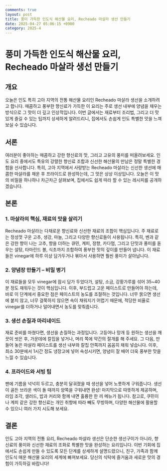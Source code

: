 ```yaml
---
comments: true
layout: post
title: 풍미 가득한 인도식 해산물 요리, Recheado 마살라 생선 만들기
date: 2025-04-27 05:06:15 +0900
category: 2025-4
---
```


# 풍미 가득한 인도식 해산물 요리, Recheado 마살라 생선 만들기

## 개요
오늘은 인도 특히 고아 지역의 전통 해산물 요리인 Recheado 마살라 생선을 소개하려고 합니다. 매콤하고 풍부한 향신료가 가득한 이 요리는 주로 생선 내부에 양념을 채우는 방식으로 그 맛이 더 깊고 인상적입니다. 이번 글에서는 재료부터 조리법, 그리고 더 맛있게 즐길 수 있는 팁까지 상세하게 알려드리니, 집에서도 손쉽게 인도 특별한 맛을 느껴보실 수 있습니다.

## 서론
여러분이 좋아하는 매콤하고 강한 향신료의 맛, 그리고 고유의 풍미를 떠올려보세요. 인도 요리 중에서도 특유의 강렬한 향신료 조합과 신선한 해산물의 만남은 정말 특별한 경험을 선사합니다. 특히, 고아 지역에서 사랑받는 Recheado 마살라는 신선한 생선에 매콤한 마살라를 채운 후 프라이드로 완성하는데, 그 맛은 상상 이상입니다. 오늘은 이 맛의 비밀을 하나하나 차근차근 살펴보며, 집에서도 쉽게 따라 할 수 있는 레시피를 공개하겠습니다.

## 본론

### 1. 마살라의 핵심, 재료의 맛을 살리기
Recheado 마살라는 다채로운 향신료와 신선한 재료의 조합이 핵심입니다. 주 재료로는 정성껏 구운 고추, 생강, 마늘, 그리고 다양한 향신료들이 사용됩니다. 특히, 벤과 같은 강한 향이 나는 고추, 향을 더하는 큐민, 계피, 정향, 카다멈, 그리고 단맛과 풍미를 돋우는 설탕, 타마린드 볼, 식초까지 조합하여 풍부한 맛의 깊이를 만들어 냅니다. 이 재료들은 vinegar에 하루 이상 담가두거나 볶아서 사용하면 훨씬 풍미가 살아납니다.

### 2. 양념장 만들기 – 비밀 병기
이 재료들을 모두 vinegar에 잠시 담가 두었다가, 설탕, 소금, 강황가루를 섞어 35~40분 정도 재워두는 것이 핵심입니다. 이후, 부드럽고 고운 페이스트로 만들어야 하는데, 바로 이 단계에서 중요한 점은 페이스트의 농도를 조절하는 것입니다. 너무 묽으면 생선에 붙지 않고, 너무 걸쭉하지 않으면 속이 채워지기 어렵기 때문에, 적당한 비율로 vinegar를 더하거나 덜어내면서 농도를 맞춰줍니다.

### 3. 생선 손질과 마리네이드
재료 준비를 마쳤다면, 생선을 손질하는 과정입니다. 고등어나 망개 등 원하는 생선을 깨끗이 씻은 후, 가운데에 칼집을 넣거나, 머리 쪽에 약간의 절개를 해 주세요. 그 다음, 만들어 놓은 마살라 페이스트를 생선 내부와 칼집 안쪽까지 꼼꼼히 채워 넣습니다. 이후, 최소 30분에서 1시간 정도 냉장고에 넣어 숙성시키면, 양념이 잘 배어 더욱 풍부한 맛을 느낄 수 있습니다.

### 4. 프라이드와 서빙 팁
팬에 기름을 넉넉히 두르고, 충분히 달궈졌을 때 생선을 넣어 노릇하게 구워줍니다. 생선이 골든 브라운 색이 돌 때까지 양쪽을 구워내면 완성! 마지막으로 따뜻하게 제공하며, 라임 조각, 샐러드, 밥과 커리와 함께 내면 훌륭한 한 끼 메뉴가 됩니다. 참고로, 쿠민이나 계피 같은 강한 향신료는 개인 취향에 따라 빼도 무방하며, 다양한 해산물에 활용할 수 있으니 여러 가지 시도해 보세요.

## 결론
인도 고아 지역의 전통 요리, Recheado 마살라 생선은 단순한 생선구이가 아니라, 향신료의 풍미와 신선한 재료의 조화로 특별한 맛을 완성하는 요리입니다. 이번 기회에 집에서도 손쉽게 만들 수 있도록 모든 단계를 상세하게 설명드렸으니, 친구, 가족과 함께 인도식 매운 해산물 요리의 세계에 빠져보세요. 당신의 식탁에 즐거움과 새로운 맛의 경험이 가득하길 바랍니다!